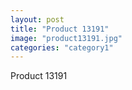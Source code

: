 ```yaml
---
layout: post
title: "Product 13191"
image: "product13191.jpg"
categories: "category1"
---
```

Product 13191
